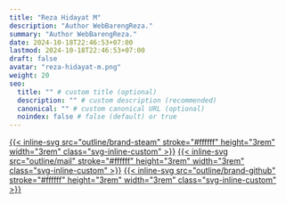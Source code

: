 ```yaml
---
title: "Reza Hidayat M"
description: "Author WebBarengReza."
summary: "Author WebBarengReza."
date: 2024-10-18T22:46:53+07:00
lastmod: 2024-10-18T22:46:53+07:00
draft: false
avatar: "reza-hidayat-m.png"
weight: 20
seo:
  title: "" # custom title (optional)
  description: "" # custom description (recommended)
  canonical: "" # custom canonical URL (optional)
  noindex: false # false (default) or true
---
```

[{{< inline-svg src="outline/brand-steam" stroke="#ffffff" height="3rem" width="3rem" class="svg-inline-custom" >}}](https://steamcommunity.com/id/RezaHidayatM/)
<a href="mailto:m.rezahidayat2001@gmail.com">{{< inline-svg src="outline/mail" stroke="#ffffff" height="3rem" width="3rem" class="svg-inline-custom" >}}</a>
[{{< inline-svg src="outline/brand-github" stroke="#ffffff" height="3rem" width="3rem" class="svg-inline-custom" >}}](https://github.com/rezahidayatm)
